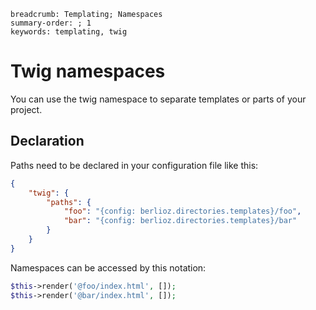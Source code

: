 ```index
breadcrumb: Templating; Namespaces
summary-order: ; 1
keywords: templating, twig
```

# Twig namespaces

You can use the twig namespace to separate templates or parts of your project.

## Declaration

Paths need to be declared in your configuration file like this:

```json
{
    "twig": {
        "paths": {
            "foo": "{config: berlioz.directories.templates}/foo",
            "bar": "{config: berlioz.directories.templates}/bar"
        }
    }
}
```

Namespaces can be accessed by this notation:

```php
$this->render('@foo/index.html', []);
$this->render('@bar/index.html', []);
```
